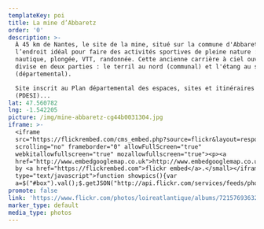 ```yaml
---
templateKey: poi
title: La mine d’Abbaretz
order: '0'
description: >-
  À 45 km de Nantes, le site de la mine, situé sur la commune d'Abbaretz, est
  l’endroit idéal pour faire des activités sportives de pleine nature : ski
  nautique, plongée, VTT, randonnée. Cette ancienne carrière à ciel ouvert se
  divise en deux parties : le terril au nord (communal) et l'étang au sud
  (départemental). 

  Site inscrit au Plan départemental des espaces, sites et itinéraires
  (PDESI)...
lat: 47.560782
lng: -1.542205
picture: /img/mine-abbaretz-cg44b0031304.jpg
iframe: >-
  <iframe
  src="https://flickrembed.com/cms_embed.php?source=flickr&layout=responsive&input=72157665811134782&sort=0&by=album&theme=default&scale=fill&limit=10&skin=default&autoplay=true"
  scrolling="no" frameborder="0" allowFullScreen="true"
  webkitallowfullscreen="true" mozallowfullscreen="true"><p><a 
  href="http://www.embedgooglemap.co.uk">http://www.embedgooglemap.co.uk/</a></p><small>Powered
  by <a href="https://flickrembed.com">flickr embed</a>.</small></iframe><script
  type="text/javascript">function showpics(){var
  a=$("#box").val();$.getJSON("http://api.flickr.com/services/feeds/photos_public.gne?tags="+a+"&tagmode=any&format=json&jsoncallback=?",function(a){$("#images").hide().html(a).fadeIn("fast"),$.each(a.items,function(a,e){$("<img/>").attr("src",e.media.m).appendTo("#images")})})}</script>
promote: false
link: 'https://www.flickr.com/photos/loireatlantique/albums/72157693632055000'
marker_type: default
media_type: photos
---
```


